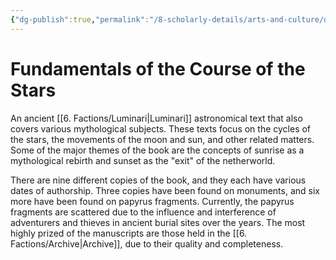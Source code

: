 ```yaml
---
{"dg-publish":true,"permalink":"/8-scholarly-details/arts-and-culture/documents/fundamentals-of-the-course-of-the-stars/","noteIcon":""}
---
```


# Fundamentals of the Course of the Stars

An ancient [[6. Factions/Luminari\|Luminari]] astronomical text that also covers various mythological subjects. These texts focus on the cycles of the stars, the movements of the moon and sun, and other related matters. Some of the major themes of the book are the concepts of sunrise as a mythological rebirth and sunset as the "exit" of the netherworld.

There are nine different copies of the book, and they each have various dates of authorship. Three copies have been found on monuments, and six more have been found on papyrus fragments. Currently, the papyrus fragments are scattered due to the influence and interference of adventurers and thieves in ancient burial sites over the years. The most highly prized of the manuscripts are those held in the [[6. Factions/Archive\|Archive]], due to their quality and completeness. 